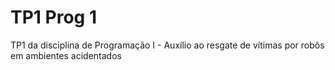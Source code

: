 # TP1 Prog 1
TP1 da disciplina de Programação I - Auxílio ao resgate de vítimas por robôs em ambientes acidentados
